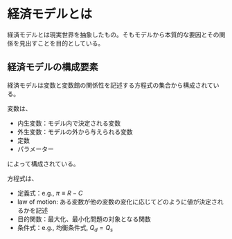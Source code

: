 # 経済モデルとは

経済モデルとは現実世界を抽象したもの。そもモデルから本質的な要因とその関係を見出すことを目的としている。

## 経済モデルの構成要素

経済モデルは変数と変数館の関係性を記述する方程式の集合から構成されている。

変数は、

- 内生変数：モデル内で決定される変数
- 外生変数：モデルの外から与えられる変数
- 定数
- パラメーター

によって構成されている。


方程式は、

- 定義式：e.g., $\pi \equiv R - C$
- law of motion: ある変数が他の変数の変化に応じてどのように値が決定されるかを記述
- 目的関数：最大化、最小化問題の対象となる関数
- 条件式：e.g., 均衡条件式, $Q_d = Q_s$

